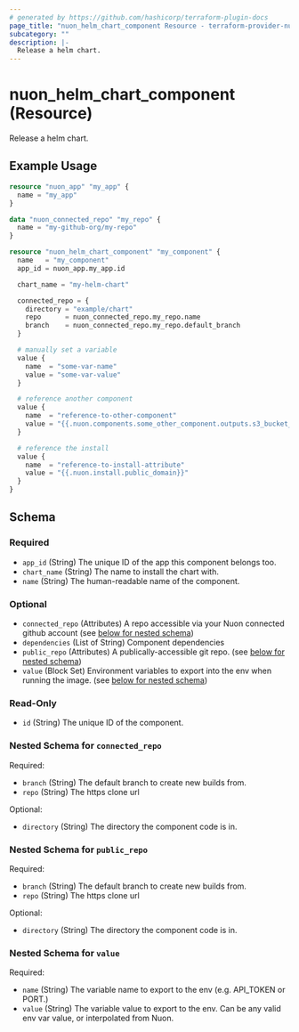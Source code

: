 ```yaml
---
# generated by https://github.com/hashicorp/terraform-plugin-docs
page_title: "nuon_helm_chart_component Resource - terraform-provider-nuon"
subcategory: ""
description: |-
  Release a helm chart.
---
```


# nuon_helm_chart_component (Resource)

Release a helm chart.

## Example Usage

```terraform
resource "nuon_app" "my_app" {
  name = "my_app"
}

data "nuon_connected_repo" "my_repo" {
  name = "my-github-org/my-repo"
}

resource "nuon_helm_chart_component" "my_component" {
  name   = "my_component"
  app_id = nuon_app.my_app.id

  chart_name = "my-helm-chart"

  connected_repo = {
    directory = "example/chart"
    repo      = nuon_connected_repo.my_repo.name
    branch    = nuon_connected_repo.my_repo.default_branch
  }

  # manually set a variable
  value {
    name  = "some-var-name"
    value = "some-var-value"
  }

  # reference another component
  value {
    name  = "reference-to-other-component"
    value = "{{.nuon.components.some_other_component.outputs.s3_bucket_name}}"
  }

  # reference the install
  value {
    name  = "reference-to-install-attribute"
    value = "{{.nuon.install.public_domain}}"
  }
}
```

<!-- schema generated by tfplugindocs -->
## Schema

### Required

- `app_id` (String) The unique ID of the app this component belongs too.
- `chart_name` (String) The name to install the chart with.
- `name` (String) The human-readable name of the component.

### Optional

- `connected_repo` (Attributes) A repo accessible via your Nuon connected github account (see [below for nested schema](#nestedatt--connected_repo))
- `dependencies` (List of String) Component dependencies
- `public_repo` (Attributes) A publically-accessible git repo. (see [below for nested schema](#nestedatt--public_repo))
- `value` (Block Set) Environment variables to export into the env when running the image. (see [below for nested schema](#nestedblock--value))

### Read-Only

- `id` (String) The unique ID of the component.

<a id="nestedatt--connected_repo"></a>
### Nested Schema for `connected_repo`

Required:

- `branch` (String) The default branch to create new builds from.
- `repo` (String) The https clone url

Optional:

- `directory` (String) The directory the component code is in.


<a id="nestedatt--public_repo"></a>
### Nested Schema for `public_repo`

Required:

- `branch` (String) The default branch to create new builds from.
- `repo` (String) The https clone url

Optional:

- `directory` (String) The directory the component code is in.


<a id="nestedblock--value"></a>
### Nested Schema for `value`

Required:

- `name` (String) The variable name to export to the env (e.g. API_TOKEN or PORT.)
- `value` (String) The variable value to export to the env. Can be any valid env var value, or interpolated from Nuon.
